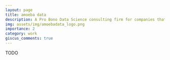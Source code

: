 ```yaml
---
layout: page
title: amoeba data
description: A Pro Bono Data Science consulting firm for companies that make the world a better place
img: assets/img/amoebadata_logo.png
importance: 2
category: work
giscus_comments: true
---
```

TODO

